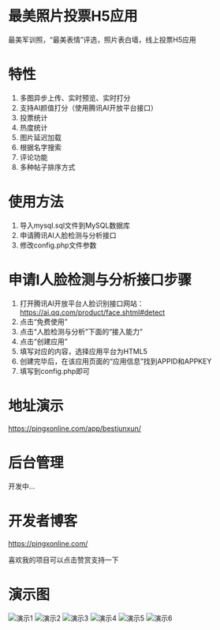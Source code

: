 # 最美照片投票H5应用
最美军训照，“最美表情”评选，照片表白墙，线上投票H5应用

# 特性
1. 多图异步上传、实时预览、实时打分
2. 支持AI颜值打分（使用腾讯AI开放平台接口）
3. 投票统计
4. 热度统计
5. 图片延迟加载
6. 根据名字搜索
7. 评论功能
8. 多种帖子排序方式

# 使用方法
1. 导入mysql.sql文件到MySQL数据库
2. 申请腾讯AI人脸检测与分析接口
3. 修改config.php文件参数

# 申请I人脸检测与分析接口步骤
1. 打开腾讯AI开放平台人脸识别接口网站：https://ai.qq.com/product/face.shtml#detect
2. 点击“免费使用”
3. 点击“人脸检测与分析”下面的“接入能力”
4. 点击“创建应用”
5. 填写对应的内容，选择应用平台为HTML5
6. 创建完毕后，在该应用页面的“应用信息”找到APPID和APPKEY
7. 填写到config.php即可

# 地址演示
https://pingxonline.com/app/bestjunxun/

# 后台管理
开发中...  

# 开发者博客
https://pingxonline.com/  

喜欢我的项目可以点击赞赏支持一下


# 演示图
![演示1](https://images.gitee.com/uploads/images/2018/1019/110708_9f1a36a3_1607414.jpeg "1.jpg")
![演示2](https://images.gitee.com/uploads/images/2018/1019/110721_3b1236a9_1607414.jpeg "2.jpg")
![演示3](https://images.gitee.com/uploads/images/2018/1019/110731_d3a5e3ed_1607414.jpeg "3.jpg")
![演示4](https://images.gitee.com/uploads/images/2018/1019/110741_4a44a554_1607414.jpeg "4.jpg")
![演示5](https://images.gitee.com/uploads/images/2018/1019/110752_d301892a_1607414.jpeg "5.jpg")
![演示6](https://images.gitee.com/uploads/images/2018/1019/110759_bffaa722_1607414.jpeg "6.jpg")